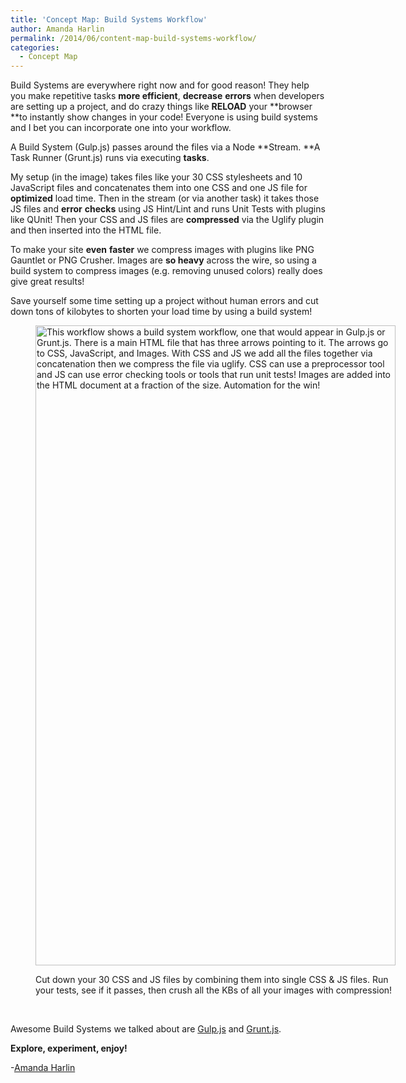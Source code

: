 ```yaml
---
title: 'Concept Map: Build Systems Workflow'
author: Amanda Harlin
permalink: /2014/06/content-map-build-systems-workflow/
categories:
  - Concept Map
---
```

Build Systems are everywhere right now and for good reason! They help you make repetitive tasks **more efficient**, **decrease** **errors** when developers are setting up a project, and do crazy things like **RELOAD** your **browser **to instantly show changes in your code! Everyone is using build systems and I bet you can incorporate one into your workflow.

A Build System (Gulp.js) passes around the files via a Node **Stream. **A Task Runner (Grunt.js) runs via executing **tasks**.

My setup (in the image) takes files like your 30 CSS stylesheets and 10 JavaScript files and concatenates them into one CSS and one JS file for **optimized** load time. Then in the stream (or via another task) it takes those JS files and **error** **checks** using JS Hint/Lint and runs Unit Tests with plugins like QUnit! Then your CSS and JS files are **compressed** via the Uglify plugin and then inserted into the HTML file.

To make your site **even** **faster** we compress images with plugins like PNG Gauntlet or PNG Crusher. Images are **so heavy** across the wire, so using a build system to compress images (e.g. removing unused colors) really does give great results!

Save yourself some time setting up a project without human errors and cut down tons of kilobytes to shorten your load time by using a build system!<figure id="attachment_7793" style="width: 576px;" class="wp-caption alignnone">

[<img class="size-large wp-image-7793" alt="This workflow shows a build system workflow, one that would appear in Gulp.js or Grunt.js. There is a main HTML file that has three arrows pointing to it. The arrows go to CSS, JavaScript, and Images. With CSS and JS we add all the files together via concatenation then we compress the file via uglify. CSS can use a preprocessor tool and JS can use error checking tools or tools that run unit tests! Images are added into the HTML document at a fraction of the size. Automation for the win!" src="http://teaching.software-carpentry.org/wp-content/uploads/2014/06/20140618_084543-e1403100353388-576x1024.jpg" width="576" height="1024" />][1]<figcaption class="wp-caption-text">Cut down your 30 CSS and JS files by combining them into single CSS & JS files. Run your tests, see if it passes, then crush all the KBs of all your images with compression!</figcaption></figure> 
&nbsp;

Awesome Build Systems we talked about are <a title="Gulp js - build system" href="gulpjs.com" target="_blank">Gulp.js</a> and <a title="Grunt js - task runner" href="http://gruntjs.com/" target="_blank">Grunt.js</a>.

**Explore, experiment, enjoy!**

-<a title="@amandaharlin" href="http://twitter.com/amandaharlin" target="_blank">Amanda Harlin</a>

 [1]: http://teaching.software-carpentry.org/wp-content/uploads/2014/06/20140618_084543-e1403100353388.jpg
